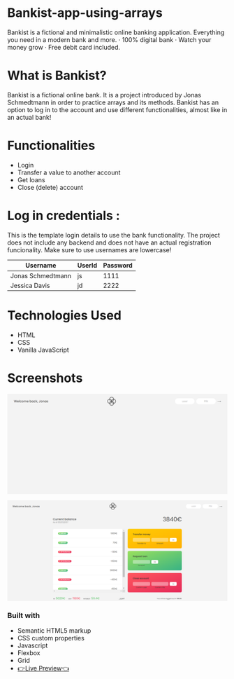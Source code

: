 # Bankist-app-using-arrays
Bankist is a fictional and minimalistic online banking application.
Everything you need in a modern bank and more. · 100% digital bank · Watch your money grow · Free debit card included.

# What is Bankist?
Bankist is a fictional online bank. It is a project introduced by Jonas Schmedtmann in order to practice arrays and its methods. Bankist has an option to log in to the account and use different functionalities, almost like in an actual bank!

# Functionalities
* Login
* Transfer a value to another account
* Get loans
* Close (delete) account

# Log in credentials :

This is the template login details to use the bank functionality. The project does not include any backend and does not have an actual registration funcionality. Make sure to use usernames are lowercase!

| Username | UserId | Password |
|----------|----------|----------|
| Jonas Schmedtmann| js| 1111|
| Jessica Davis| jd| 2222|


# Technologies Used
* HTML
* CSS
* Vanilla JavaScript

# Screenshots


<p><img align="center" src="images/252463396-8ef9879a-99dd-4a36-853c-7c7863649962.png"/></p>
<p><img align="center" src="images/252463440-38da8638-24da-4cd6-9f00-7fde26d0a04d.png"/></p>

### Built with
- Semantic HTML5 markup
- CSS custom properties
- Javascript
- Flexbox
- Grid
- [👉Live Preview👈](https://youssef-ashraf-ramadan.github.io/Bankist/)
